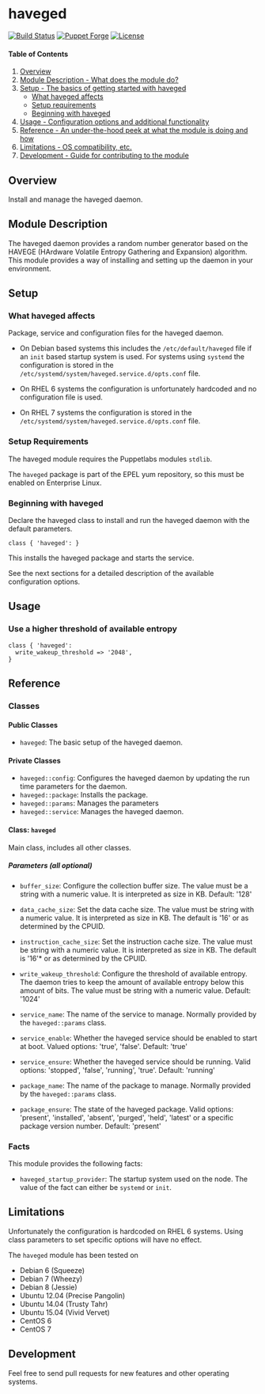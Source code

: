 # haveged

[![Build Status](https://travis-ci.org/smoeding/puppet-haveged.svg?branch=master)](https://travis-ci.org/smoeding/puppet-haveged)
[![Puppet Forge](http://img.shields.io/puppetforge/v/stm/haveged.svg)](https://forge.puppetlabs.com/stm/haveged)
[![License](https://img.shields.io/github/license/smoeding/puppet-haveged.svg)](https://raw.githubusercontent.com/smoeding/puppet-haveged/master/LICENSE)

#### Table of Contents

1. [Overview](#overview)
2. [Module Description - What does the module do?](#module-description)
3. [Setup - The basics of getting started with haveged](#setup)
	* [What haveged affects](#what-haveged-affects)
	* [Setup requirements](#setup-requirements)
	* [Beginning with haveged](#beginning-with-haveged)
4. [Usage - Configuration options and additional functionality](#usage)
5. [Reference - An under-the-hood peek at what the module is doing and how](#reference)
5. [Limitations - OS compatibility, etc.](#limitations)
6. [Development - Guide for contributing to the module](#development)

## Overview

Install and manage the haveged daemon.

## Module Description

The haveged daemon provides a random number generator based on the HAVEGE (HArdware Volatile Entropy Gathering and Expansion) algorithm. This module provides a way of installing and setting up the daemon in your environment.

## Setup

### What haveged affects

Package, service and configuration files for the haveged daemon.

* On Debian based systems this includes the `/etc/default/haveged` file if an `init` based startup system is used. For systems using `systemd` the configuration is stored in the `/etc/systemd/system/haveged.service.d/opts.conf` file.

* On RHEL 6 systems the configuration is unfortunately hardcoded and no configuration file is used.

* On RHEL 7 systems the configuration is stored in the `/etc/systemd/system/haveged.service.d/opts.conf` file.

### Setup Requirements

The haveged module requires the Puppetlabs modules `stdlib`.

The `haveged` package is part of the EPEL yum repository, so this must be enabled on Enterprise Linux.

### Beginning with haveged

Declare the haveged class to install and run the haveged daemon with the default parameters.

```puppet
class { 'haveged': }
```

This installs the haveged package and starts the service.

See the next sections for a detailed description of the available configuration options.

## Usage

### Use a higher threshold of available entropy

```puppet
class { 'haveged':
  write_wakeup_threshold => '2048',
}
```

## Reference

### Classes

#### Public Classes

* `haveged`: The basic setup of the haveged daemon.

#### Private Classes

* `haveged::config`: Configures the haveged daemon by updating the run time parameters for the daemon.
* `haveged::package`: Installs the package.
* `haveged::params`: Manages the parameters
* `haveged::service`: Manages the haveged daemon.

#### Class: `haveged`

Main class, includes all other classes.

##### Parameters (all optional)

* `buffer_size`: Configure the collection buffer size. The value must be a string with a numeric value. It is interpreted as size in KB. Default: '128'

* `data_cache_size`: Set the data cache size. The value must be string with a numeric value. It is interpreted as size in KB. The default is '16' or as determined by the CPUID.

* `instruction_cache_size`: Set the instruction cache size. The value must be string with a numeric value. It is interpreted as size in KB. The default is '16'* or as determined by the CPUID.

* `write_wakeup_threshold`: Configure the threshold of available entropy. The daemon tries to keep the amount of available entropy below this amount of bits. The value must be string with a numeric value. Default: '1024'

* `service_name`: The name of the service to manage. Normally provided by the `haveged::params` class.

* `service_enable`: Whether the haveged service should be enabled to start at boot. Valued options: 'true', 'false'. Default: 'true'

* `service_ensure`: Whether the haveged service should be running. Valid options: 'stopped', 'false', 'running', 'true'. Default: 'running'

* `package_name`: The name of the package to manage. Normally provided by the `haveged::params` class.

* `package_ensure`: The state of the haveged package. Valid options: 'present', 'installed', 'absent', 'purged', 'held', 'latest' or a specific package version number. Default: 'present'

### Facts

This module provides the following facts:

* `haveged_startup_provider`: The startup system used on the node. The value of the fact can either be `systemd` or `init`.

## Limitations

Unfortunately the configuration is hardcoded on RHEL 6 systems. Using class parameters to set specific options will have no effect.

The `haveged` module has been tested on

* Debian 6 (Squeeze)
* Debian 7 (Wheezy)
* Debian 8 (Jessie)
* Ubuntu 12.04 (Precise Pangolin)
* Ubuntu 14.04 (Trusty Tahr)
* Ubuntu 15.04 (Vivid Vervet)
* CentOS 6
* CentOS 7

## Development

Feel free to send pull requests for new features and other operating systems.
